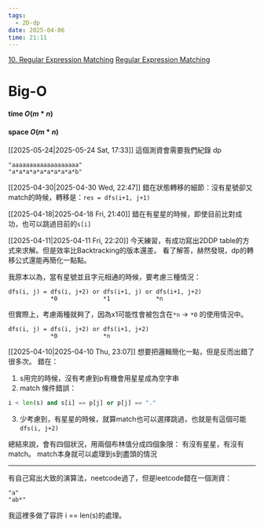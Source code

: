 ```yaml
---
tags:
  - 2D-dp
date: 2025-04-06
time: 21:11
---
```

[10. Regular Expression Matching](https://leetcode.com/problems/regular-expression-matching/)
[Regular Expression Matching](https://neetcode.io/problems/regular-expression-matching)

# Big-O
#### time $O(m*n)$
#### space $O(m*n)$

[[2025-05-24|2025-05-24 Sat, 17:33]]
這個測資會需要我們紀錄 dp
```
"aaaaaaaaaaaaaaaaaaa"
"a*a*a*a*a*a*a*a*a*b"
```

[[2025-04-30|2025-04-30 Wed, 22:47]]
錯在狀態轉移的細節：沒有星號卻又match的時候，轉移是：`res = dfs(i+1, j+1)`

[[2025-04-18|2025-04-18 Fri, 21:40]]
錯在有星星的時候，即使目前比對成功，也可以跳過目前的`s[i]`

[[2025-04-11|2025-04-11 Fri, 22:20]]
今天練習，有成功寫出2DDP table的方式來求解。但是效率比Backtracking的版本還差。
看了解答，赫然發現，dp的轉移公式還能再簡化一點點。

我原本以為，當有星號並且字元相通的時候，要考慮三種情況：
```
dfs(i, j) = dfs(i, j+2) or dfs(i+1, j) or dfs(i+1, j+2)
            *0             *1             *n
```
但實際上，考慮兩種就夠了，因為x1可能性會被包含在`*n` -> `*0` 的使用情況中。
```
dfs(i, j) = dfs(i, j+2) or dfs(i+1, j+2)
            *0             *n
```



[[2025-04-10|2025-04-10 Thu, 23:07]]
想要把邏輯簡化一點，但是反而出錯了很多次。
錯在：
1. s用完的時候，沒有考慮到p有機會用星星成為空字串
2. match 條件錯誤：
```python
i < len(s) and s[i] == p[j] or p[j] == "."
```
3. 少考慮到，有星星的時候，就算match也可以選擇跳過，也就是有這個可能`dfs(i, j+2)`

總結來說，會有四個狀況，用兩個布林值分成四個象限：
有沒有星星，有沒有match。
match本身就可以處理到s到盡頭的情況

---

有自己寫出大致的演算法，neetcode過了，但是leetcode錯在一個測資：
```
"a"
"ab*"
```
我這裡多做了容許 i == len(s)的處理。